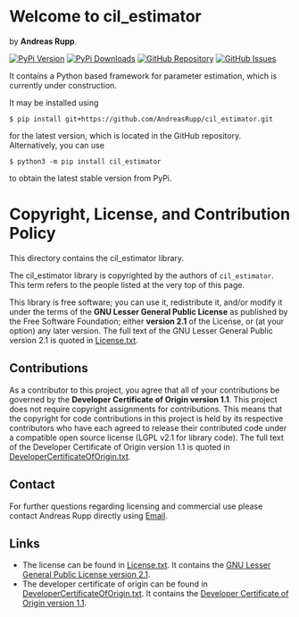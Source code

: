 # Welcome to cil_estimator

by **Andreas Rupp**.

[![PyPi Version](https://badge.fury.io/py/cil_estimator.svg)](
https://badge.fury.io/py/cil_estimator)
[![PyPi Downloads](https://img.shields.io/pypi/dm/cil_estimator.svg?label=PyPi%20downloads)](
https://pypi.org/project/cil_estimator/)
[![GitHub Repository](https://img.shields.io/badge/Source_code-GitHub-red.svg)](
https://github.com/AndreasRupp/cil_estimator)
[![GitHub Issues](https://img.shields.io/badge/Issue_tracking-GitHub-blue.svg)](
https://github.com/AndreasRupp/cil_estimator/issues)

It contains a Python based framework for parameter estimation, which is currently under
construction.

It may be installed using

    $ pip install git+https://github.com/AndreasRupp/cil_estimator.git

for the latest version, which is located in the GitHub repository. Alternatively, you can use

    $ python3 -m pip install cil_estimator

to obtain the latest stable version from PyPi.


# Copyright, License, and Contribution Policy

This directory contains the cil_estimator library.

The cil_estimator library is copyrighted by the authors of `cil_estimator`. This term refers to the
people listed at the very top of this page.

This library is free software; you can use it, redistribute it, and/or modify it under the terms
of the <b>GNU Lesser General Public License</b> as published by the Free Software Foundation; either
<b>version 2.1</b> of the License, or (at your option) any later version. The full text of the GNU
Lesser General Public version 2.1 is quoted in [License.txt](
https://github.com/AndreasRupp/cil_estimator/blob/main/License.txt).


## Contributions

As a contributor to this project, you agree that all of your contributions be governed by the
<b>Developer Certificate of Origin version 1.1</b>. This project does not require copyright
assignments for contributions. This means that the copyright for code contributions in this project
is held by its respective contributors who have each agreed to release their contributed code under
a compatible open source license (LGPL v2.1 for library code). The full text of the Developer
Certificate of Origin version 1.1 is quoted in [DeveloperCertificateOfOrigin.txt](
https://github.com/AndreasRupp/cil_estimator/blob/main/DeveloperCertificateOfOrigin.txt).


## Contact

For further questions regarding licensing and commercial use please contact Andreas Rupp directly
using [Email](mailto:info@rupp.ink).


## Links

- The license can be found in [License.txt](
  https://github.com/AndreasRupp/cil_estimator/blob/main/License.txt). It contains the [GNU Lesser
  General Public License version 2.1](https://www.gnu.org/licenses/old-licenses/lgpl-2.1.en.html).
- The developer certificate of origin can be found in [DeveloperCertificateOfOrigin.txt](
  https://github.com/AndreasRupp/cil_estimator/blob/main/DeveloperCertificateOfOrigin.txt). It
  contains the [Developer Certificate of Origin version 1.1](https://developercertificate.org/).
